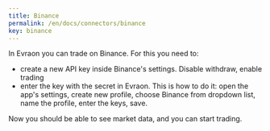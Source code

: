 ```yaml
---
title: Binance
permalink: /en/docs/connectors/binance
key: binance
---
```


In Evraon you can trade on Binance. For this you need to:
- create a new API key inside Binance's settings. Disable withdraw, enable trading
- enter the key with the secret in Evraon. This is how to do it: open the app's 
settings, create new profile, choose Binance from dropdown list, name the profile, 
enter the keys, save.

Now you should be able to see market data, and you can start trading.